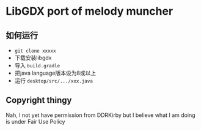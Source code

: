 # LibGDX port of melody muncher

## 如何运行

- `git clone xxxxx`
- 下载安装libgdx
- 导入 `build.gradle`
- 把java language版本设为8或以上
- 运行 `desktop/src/.../xxx.java`


## Copyright thingy

Nah, I not yet have permission from DDRKirby but I believe what I am doing is under Fair Use Policy